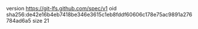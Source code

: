 version https://git-lfs.github.com/spec/v1
oid sha256:de42e16b4eb7418be346e3615c1eb8fddf60606c178e75ac9891a276784ad6a5
size 21
